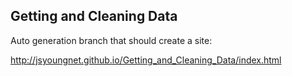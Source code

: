 ## Getting and Cleaning Data

Auto generation branch that should create a site:

http://jsyoungnet.github.io/Getting_and_Cleaning_Data/index.html
